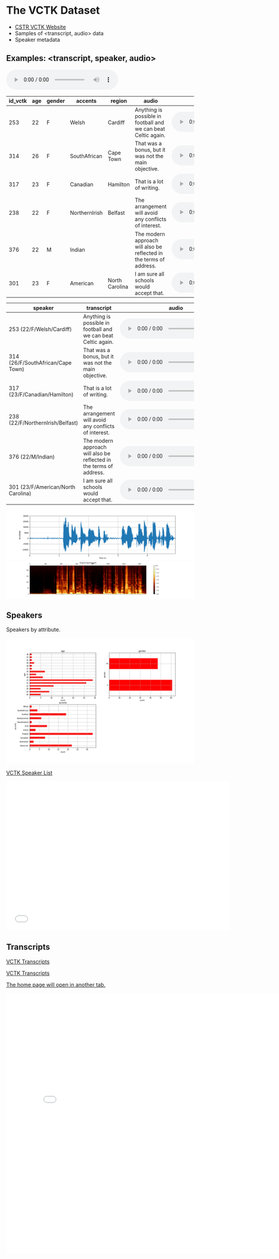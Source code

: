 # The VCTK Dataset
* [CSTR VCTK Website](https://homepages.inf.ed.ac.uk/jyamagis/page3/page58/page58.html)
* Samples of <transcript, audio> data
* Speaker metadata
 
 ## Examples: <transcript, speaker, audio>
<audio src="vctk/samples/p255_367.wav" controls></audio> 

| id_vctk | age | gender | accents | region | audio | transcript | 
| --- | --- | --- | --- | --- | --- | --- |
| 253 | 22 | F | Welsh | Cardiff | Anything is possible in football and we can beat Celtic again. | <audio src="vctk/samples/p255_367.wav" controls></audio>  |
| 314 | 26 | F | SouthAfrican | Cape Town | That was a bonus, but it was not the main objective. | <audio src="vctk/samples/p314_272.wav" controls></audio>  |
| 317 | 23 | F | Canadian | Hamilton | That is a lot of writing. | <audio src="vctk/samples/p317_166.wav" controls></audio>  |
| 238 | 22 | F | NorthernIrish | Belfast | The arrangement will avoid any conflicts of interest. | <audio src="vctk/samples/p238_165.wav" controls></audio>  |
| 376 | 22 | M | Indian | | The modern approach will also be reflected in the terms of address. | <audio src="vctk/samples/p376_193.wav" controls></audio>  |
| 301 | 23 | F | American | North Carolina | I am sure all schools would accept that. | <audio src="vctk/samples/p301_102.wav" controls></audio>  |

| speaker | transcript | audio | 
| --- | --- | --- | 
| 253 (22/F/Welsh/Cardiff) | Anything is possible in football and we can beat Celtic again. | <audio src="vctk/samples/p255_367.wav" controls></audio>  |
| 314 (26/F/SouthAfrican/Cape Town) | That was a bonus, but it was not the main objective. | <audio src="vctk/samples/p314_272.wav" controls></audio>  |
| 317 (23/F/Canadian/Hamilton) | That is a lot of writing. | <audio src="vctk/samples/p317_166.wav" controls></audio>  |
| 238 (22/F/NorthernIrish/Belfast) | The arrangement will avoid any conflicts of interest. | <audio src="vctk/samples/p238_165.wav" controls></audio>  |
| 376 (22/M/Indian) | The modern approach will also be reflected in the terms of address. | <audio src="vctk/samples/p376_193.wav" controls></audio>  |
| 301 (23/F/American/North Carolina) | I am sure all schools would accept that. | <audio src="vctk/samples/p301_102.wav" controls></audio>  |


![waveform](vctk/samples/wavplot_255_367.png)
![spectrogram](vctk/samples/wavplot_255_367_spectro.png)

## Speakers
Speakers by attribute.

![lf0](vctk/vctk_descriptive_age_etc.png)

[VCTK Speaker List](vctk_speaker_metadata_csv.html)
<html>
<iframe style="border-style: none;" src="vctk_speaker_metadata_csv.html" height="400" width="600"></iframe>
</html>

## Transcripts
[VCTK Transcripts](vctk/vctk_transcripts_all)

[VCTK Transcripts](vctk_transcript_csv.html)

<a href="/" target="index.md">The home page will open in another tab.</a>

<html>
<iframe style="border-style: none;" src="vctk_transcript_csv.html" height="700" width="800"></iframe>
</html>
